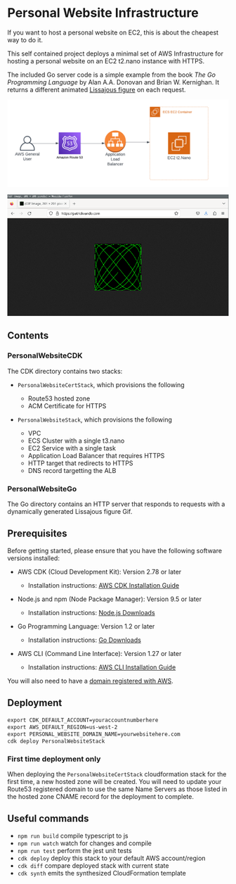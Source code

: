 # Personal Website Infrastructure

If you want to host a personal website on EC2, this is about the cheapest way to do it.

This self contained project deploys a minimal set of AWS Infrastructure for hosting a personal website on an EC2 t2.nano instance with HTTPS. 

The included Go server code is a simple example from the book *The Go Programming Language* by Alan A.A. Donovan and Brian W. Kernighan. It returns a different animated [Lissajous figure](https://en.wikipedia.org/wiki/Lissajous_curve) on each request. 

![Architecture](./Docs/architecture.png)

![Deployed Site](./Docs/demo.gif)

## Contents 

### PersonalWebsiteCDK

The CDK directory contains two stacks: 

 - `PersonalWebsiteCertStack`, which provisions the following
   - Route53 hosted zone
   - ACM Certificate for HTTPS
 
 - `PersonalWebsiteStack`, which provisions the following
   - VPC
   - ECS Cluster with a single t3.nano
   - EC2 Service with a single task
   - Application Load Balancer that requires HTTPS
   - HTTP target that redirects to HTTPS
   - DNS record targetting the ALB

### PersonalWebsiteGo

The Go directory contains an HTTP server that responds to requests with a dynamically generated Lissajous figure Gif.

## Prerequisites

Before getting started, please ensure that you have the following software versions installed:

- AWS CDK (Cloud Development Kit): Version 2.78 or later
  - Installation instructions: [AWS CDK Installation Guide](https://docs.aws.amazon.com/cdk/latest/guide/getting_started.html#getting_started_install)
  
- Node.js and npm (Node Package Manager): Version 9.5 or later
  - Installation instructions: [Node.js Downloads](https://nodejs.org/en/download/)

- Go Programming Language: Version 1.2 or later
  - Installation instructions: [Go Downloads](https://golang.org/dl/)

- AWS CLI (Command Line Interface): Version 1.27 or later
  - Installation instructions: [AWS CLI Installation Guide](https://docs.aws.amazon.com/cli/latest/userguide/cli-configure-quickstart.html#cli-configure-quickstart-awscli)

You will also need to have a [domain registered with AWS](https://docs.aws.amazon.com/Route53/latest/DeveloperGuide/domain-register.html).

## Deployment

```
export CDK_DEFAULT_ACCOUNT=youraccountnumberhere
export AWS_DEFAULT_REGION=us-west-2
export PERSONAL_WEBSITE_DOMAIN_NAME=yourwebsitehere.com
cdk deploy PersonalWebsiteStack
```

### First time deployment only

When deploying the `PersonalWebsiteCertStack` cloudformation stack for the first time, a new hosted zone will be created. You will need to update your Route53 registered domain to use the same Name Servers as those listed in the hosted zone CNAME record for the deployment to complete. 

## Useful commands

* `npm run build`   compile typescript to js
* `npm run watch`   watch for changes and compile
* `npm run test`    perform the jest unit tests
* `cdk deploy`      deploy this stack to your default AWS account/region
* `cdk diff`        compare deployed stack with current state
* `cdk synth`       emits the synthesized CloudFormation template